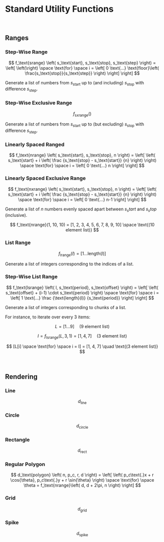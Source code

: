 # Standard Utility Functions
<!-- #SQUARK live!
| dest = desmos/dev/functions
| clean = braces
-->


<br>


## Ranges

### Step-Wise Range

$$
f_\text{srange} \left(
  s_\text{start},
  s_\text{stop},
  s_\text{step}
\right) =
\left[
  \left(\right)
  \space \text{for} \space
  i = \left[
    0 \text{...}
    \text{floor}\left(
      \frac{s_\text{stop}}{s_\text{step}}
    \right)
  \right]
\right]
$$

Generate a list of numbers from $s_\text{start}$ up to (and including) $s_\text{stop}$ with difference $s_\text{step}$.

### Step-Wise Exclusive Range
$$
f_\text{sxrange} \left(
\right)
$$

Generate a list of numbers from $s_\text{start}$ up to (but excluding) $s_\text{stop}$ with difference $s_\text{step}$.

### Linearly Spaced Ranged
$$
f_\text{nrange} \left(
  s_\text{start},
  s_\text{stop},
  n
\right) =
\left[
  \left(
    s_\text{start} + i \left(
      \frac
        {s_\text{stop} - s_\text{start}}
        {n}
    \right)
  \right)
  \space \text{for} \space
  i = \left[
    0 \text{...} n
  \right]
\right]
$$

### Linearly Spaced Exclusive Range
$$
f_\text{nxrange} \left(
  s_\text{start},
  s_\text{stop},
  n
\right) =
\left[
  \left(
    s_\text{start} + i \left(
      \frac
        {s_\text{stop} - s_\text{start}}
        {n}
    \right)
  \right)
  \space \text{for} \space
  i = \left[
    0 \text{...} n-1
  \right]
\right]
$$

Generate a list of $n$ numbers evenly spaced apart between $s_start$ and $s_stop$ (inclusive).

$$
f_\text{nrange}(1, 10, 10) = [1, 2, 3, 4, 5, 6, 7, 8, 9, 10] \space \text{(10 element list)}
$$

### List Range
$$
f_\text{lrange} \left(
  l
\right) =
\left[
  1 \text{...} \text{length}(l)
\right]
$$

Generate a list of integers corresponding to the indices of a list.

### Step-Wise List Range
$$
f_\text{lsrange} \left(
  l,
  s_\text{period},
  s_\text{offset}
\right) =
\left[
  \left(
    s_\text{offset} + (i-1) \cdot s_\text{period}
  \right)
  \space \text{for} \space
  i = \left[
    1 \text{...} \frac
      {\text{length}(l)}
      {s_\text{period}}
  \right]
\right]
$$

Generate a list of integers corresponding to chunks of a list.

For instance, to iterate over every 3 items:

$$
L = [1 \text{...} 9] \quad \text{(9 element list)}
$$

$$
I = f_\text{lsrange}(L, 3, 1) = [1, 4, 7] \quad \text{(3 element list)}
$$

$$
[L[i] \space \text{for} \space i = I] = [1, 4, 7] \quad \text{(3 element list)}
$$


<br>


## Rendering

### Line
$$
d_\text{line}
$$

### Circle
$$
d_\text{circle}
$$

### Rectangle
$$
d_\text{rect}
$$

### Regular Polygon
$$
d_\text{polygon} \left(
  n,
  p_c,
  r,
  d
\right) =
\left[
  \left(
    p_c\text{.}x + r \cos{\theta},
    p_c\text{.}y + r \sin{\theta}
  \right)
  \space \text{for} \space
  \theta = f_\text{nrange}\left(
    d,
    d + 2\pi,
    n
  \right)
\right]
$$

### Grid
$$
d_\text{grid}
$$

### Spike
$$
d_\text{spike}
$$


<br>
